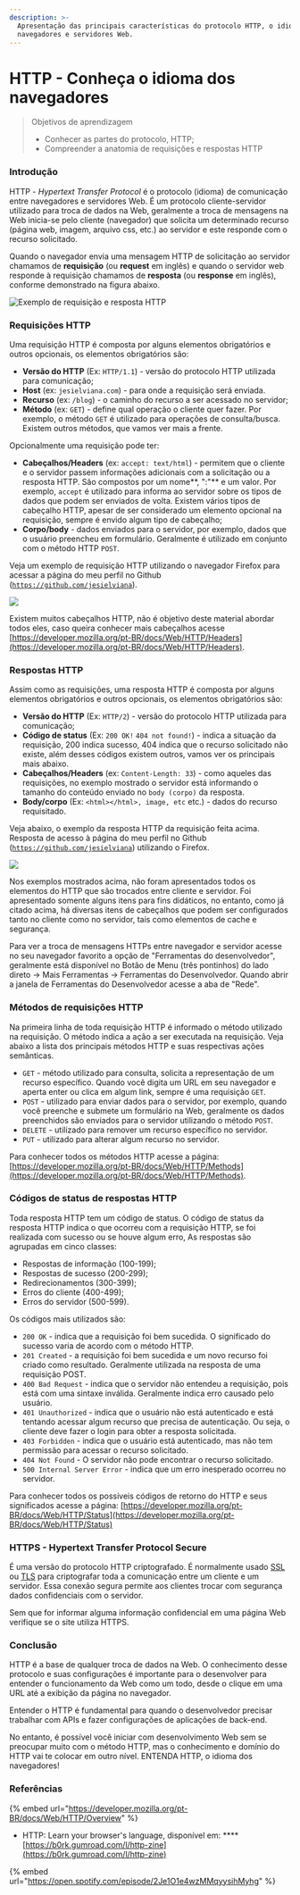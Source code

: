 ```yaml
---
description: >-
  Apresentação das principais características do protocolo HTTP, o idioma dos
  navegadores e servidores Web.
---
```


# HTTP - Conheça o idioma dos navegadores

> Objetivos de aprendizagem
>
> * Conhecer as partes do protocolo,  HTTP;
> * Compreender a anatomia de requisições e respostas HTTP

### Introdução

HTTP - _Hypertext Transfer Protocol_ é o protocolo (idioma) de comunicação entre navegadores e servidores Web. É um protocolo cliente-servidor utilizado para troca de dados na Web, geralmente a troca de mensagens na Web inicia-se pelo cliente (navegador) que solicita um determinado recurso (página web, imagem, arquivo css, etc.) ao servidor e este responde com o recurso solicitado.&#x20;

Quando o navegador envia uma mensagem HTTP de solicitação ao servidor chamamos de **requisição** (ou **request** em inglês) e quando o servidor web responde à requisição chamamos de **resposta** (ou **response** em inglês), conforme demonstrado na figura abaixo.

![Exemplo de requisição e resposta HTTP](../.gitbook/assets/request-response.png)

### Requisições HTTP

Uma requisição HTTP é composta por alguns elementos obrigatórios e outros opcionais, os elementos obrigatórios são:

* **Versão do HTTP** (Ex: `HTTP/1.1`) - versão do protocolo HTTP utilizada para comunicação;
* **Host** (ex: `jesielviana.com`) -  para onde a requisição será enviada.&#x20;
* **Recurso** (ex: `/blog`) - o caminho do recurso a ser acessado no servidor;
* **Método** (ex: `GET`) - define qual operação o cliente quer fazer. Por exemplo, o método `GET` é utilizado para operações de consulta/busca. Existem outros métodos, que vamos ver mais a frente.&#x20;

Opcionalmente uma requisição pode ter:&#x20;

* **Cabeçalhos/Headers** (ex: `accept: text/html`) -  permitem que o cliente e o servidor passem informações adicionais com a solicitação ou a resposta HTTP. São compostos por um nome**, ":"** e um valor. Por exemplo, `accept` é utilizado para informa ao servidor sobre os tipos de dados que podem ser enviados de volta. Existem vários tipos de cabeçalho HTTP, apesar de ser considerado um elemento opcional na requisição, sempre é envido algum tipo de cabeçalho;
* **Corpo/body** - dados enviados para o servidor, por exemplo, dados que o usuário preencheu em formulário. Geralmente é utilizado em conjunto com o método HTTP `POST`.

Veja um exemplo de requisição HTTP utilizando o navegador Firefox para acessar a página do meu perfil no Github ([`https://github.com/jesielviana`](https://github.com/jesielviana)).

![](../.gitbook/assets/http-request.png)

Existem muitos cabeçalhos HTTP, não é objetivo deste material abordar todos eles, caso  queira conhecer mais cabeçalhos acesse [https://developer.mozilla.org/pt-BR/docs/Web/HTTP/Headers](https://developer.mozilla.org/pt-BR/docs/Web/HTTP/Headers).

### Respostas HTTP

Assim como as requisições, uma resposta HTTP é composta por alguns elementos obrigatórios e outros opcionais, os elementos obrigatórios são:

* **Versão do HTTP** (Ex: `HTTP/2`) - versão do protocolo HTTP utilizada para comunicação;
* **Código de status** (Ex: `200 OK!` `404 not found!`) - indica a situação da requisição, 200 indica sucesso, 404 indica que o recurso solicitado não existe, além desses códigos existem outros, vamos ver os principais mais abaixo.
* **Cabeçalhos/Headers** (ex: `Content-Length: 33`) - como aqueles das requisições, no exemplo mostrado o servidor está informando o tamanho do conteúdo enviado no `body (corpo)` da resposta.
* **Body/corpo** (Ex: `<html></html>, image, etc` etc.) - dados do recurso requisitado.

Veja abaixo, o exemplo da resposta HTTP da requisição feita acima.  Resposta de acesso à página do meu perfil no Github ([`https://github.com/jesielviana`](https://github.com/jesielviana)) utilizando o Firefox.

![](../.gitbook/assets/http-response.png)

Nos exemplos mostrados acima, não foram apresentados todos os elementos do HTTP que são trocados entre cliente e servidor. Foi apresentado somente alguns itens para fins didáticos, no entanto, como já citado acima, há diversas itens de cabeçalhos que podem ser configurados tanto no cliente como no servidor, tais como elementos de cache e segurança.

Para ver a troca de mensagens HTTPs entre navegador e servidor acesse no seu navegador favorito a opção de "Ferramentas do desenvolvedor", geralmente está disponível no Botão de Menu (três pontinhos) do lado direto -> Mais Ferramentas -> Ferramentas do Desenvolvedor. Quando abrir a janela de Ferramentas do Desenvolvedor acesse a aba de "Rede".

### Métodos de requisições HTTP

Na primeira linha de toda requisição HTTP é informado o método utilizado na requisição. O método indica a ação a ser executada na requisição. Veja abaixo a lista dos principais métodos HTTP e suas respectivas ações semânticas.

* `GET` -  método utilizado para consulta, solicita a representação de um recurso específico. Quando você digita um URL em seu navegador e aperta enter ou clica em algum link, sempre é uma requisição `GET`.
* `POST` - utilizado para enviar dados para o servidor, por exemplo, quando você preenche e submete um formulário na Web, geralmente os dados preenchidos são enviados para o servidor utilizando o método `POST`.
* `DELETE` - utilizado para remover um recurso específico no servidor.
* `PUT` - utilizado para alterar algum recurso no servidor.

Para conhecer todos os métodos HTTP acesse a página: [https://developer.mozilla.org/pt-BR/docs/Web/HTTP/Methods](https://developer.mozilla.org/pt-BR/docs/Web/HTTP/Methods).

### Códigos de status de respostas HTTP

Toda resposta HTTP tem um código de status. O código de status da resposta HTTP indica o que ocorreu com a requisição HTTP, se foi realizada com sucesso ou se houve algum erro, As respostas são agrupadas em cinco classes:

* Respostas de informação (100-199);
* Respostas de sucesso (200-299);
* Redirecionamentos (300-399);
* Erros do cliente (400-499);
* Erros do servidor (500-599).

Os códigos mais utilizados são:

* `200 OK` - indica que a requisição foi bem sucedida. O significado do sucesso varia de acordo com o método HTTP.
* `201 Created` - a requisição foi bem sucedida e um novo recurso foi criado como resultado. Geralmente utilizada na resposta de uma requisição POST.
* `400 Bad Request` - indica que o servidor não entendeu a requisição, pois está com uma sintaxe inválida. Geralmente indica erro causado pelo usuário.
* `401 Unauthorized` - indica que o usuário não está autenticado  e está tentando acessar algum recurso que precisa de autenticação. Ou seja, o cliente deve fazer o login para obter a resposta solicitada.
* `403 Forbidden` - indica que o usuário está autenticado, mas não tem permissão para acessar o recurso solicitado.&#x20;
* `404 Not Found` - O servidor não pode encontrar o recurso solicitado.&#x20;
* `500 Internal Server Error` - indica que um erro inesperado ocorreu no servidor.

Para conhecer todos os possíveis códigos de retorno do HTTP e seus significados acesse a página: [https://developer.mozilla.org/pt-BR/docs/Web/HTTP/Status](https://developer.mozilla.org/pt-BR/docs/Web/HTTP/Status)

### HTTPS - Hypertext Transfer Protocol Secure

É uma versão do protocolo HTTP criptografado. É normalmente usado [SSL](https://developer.mozilla.org/en-US/docs/Glossary/SSL) ou [TLS](https://developer.mozilla.org/pt-BR/docs/Glossary/TLS) para criptografar toda a comunicação entre um cliente e um servidor. Essa conexão segura permite aos clientes trocar com segurança dados confidenciais com o servidor.

Sem que for informar alguma informação confidencial em uma página Web verifique se o site utiliza HTTPS.

### Conclusão

HTTP é a base de qualquer troca de dados na Web. O conhecimento desse protocolo e suas configurações é importante para o desenvolver para entender o funcionamento da Web como um todo, desde o clique em uma URL até a exibição da página no navegador.&#x20;

Entender o HTTP é fundamental para quando o desenvolvedor precisar trabalhar com APIs e fazer configurações de aplicações de back-end.&#x20;

No entanto, é possível você iniciar com desenvolvimento Web sem se preocupar muito com o método HTTP, mas o conhecimento e domínio do HTTP vai te colocar em outro nível. ENTENDA HTTP, o idioma dos navegadores!

### &#x20;Referências

{% embed url="https://developer.mozilla.org/pt-BR/docs/Web/HTTP/Overview" %}

* HTTP: Learn your browser's language, disponível em: **** [https://b0rk.gumroad.com/l/http-zine](https://b0rk.gumroad.com/l/http-zine)

{% embed url="https://open.spotify.com/episode/2Je1O1e4wzMMqyysihMyhg" %}

